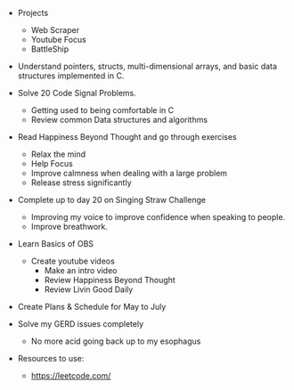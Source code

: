 - Projects
    - Web Scraper
    - Youtube Focus
    - BattleShip
- Understand pointers, structs, multi-dimensional arrays, and basic data structures implemented in C.
- Solve 20 Code Signal Problems.
    - Getting used to being comfortable in C
    - Review common Data structures and algorithms
- Read Happiness Beyond Thought and go through exercises
    - Relax the mind
    - Help Focus
    - Improve calmness when dealing with a large problem
    - Release stress significantly
- Complete up to day 20 on Singing Straw Challenge
    - Improving my voice to improve confidence when speaking to people.
    - Improve breathwork.
- Learn Basics of OBS
    - Create youtube videos
        - Make an intro video
        - Review Happiness Beyond Thought
        - Review Livin Good Daily
- Create Plans & Schedule for May to July
- Solve my GERD issues completely
    - No more acid going back up to my esophagus

- Resources to use:
    - https://leetcode.com/